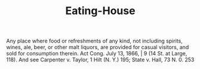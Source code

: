 ---
title: Eating-House
letter: E
permalink: "/definitions/bld-eating-house.html"
body: Any place where food or refreshments of any kind, not including spirits, wines,
  ale, beer, or other malt liquors, are provided for casual visitors, and sold for
  consumption therein. Act Cong. July 13, 1866, | 9 (14 St. at Large, 118). And see
  Carpenter v. Taylor, 1 Hilt (N. Y.) 195; State v. Hall, 73 N. 0. 253
published_at: '2018-07-07'
source: Black's Law Dictionary 2nd Ed (1910)
layout: post
---